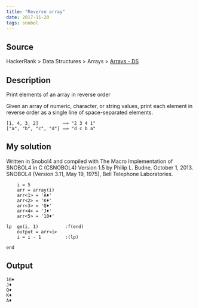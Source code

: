 ```yaml
---
title: "Reverse array"
date: 2017-11-20
tags: snobol
---
```


## Source

HackerRank > Data Structures > Arrays > [Arrays - DS]

[Arrays - DS]: https://www.hackerrank.com/challenges/arrays-ds


## Description

Print elements of an array in reverse order

Given an array of numeric, character, or string values,
print each element in reverse order as a single line of
space-separated elements.

```
[1, 4, 3, 2]         ⟹ "2 3 4 1"
["a", "b", "c", "d"] ⟹ "d c b a"
```


## My solution

Written in Snobol4 and compiled with The Macro Implementation of
SNOBOL4 in C (CSNOBOL4) Version 1.5 by Philip L. Budne,
October 1, 2013. SNOBOL4 (Version 3.11, May 19, 1975),
Bell Telephone Laboratories.

```snobol
    i = 5
    arr = array(i)
    arr<1> = 'A♦'
    arr<2> = 'K♦'
    arr<3> = 'Q♦'
    arr<4> = 'J♦'
    arr<5> = '10♦'

lp  ge(i, 1)          :f(end)
    output = arr<i>
    i = i - 1         :(lp)

end
```


## Output

```shell
10♦
J♦
Q♦
K♦
A♦
```
